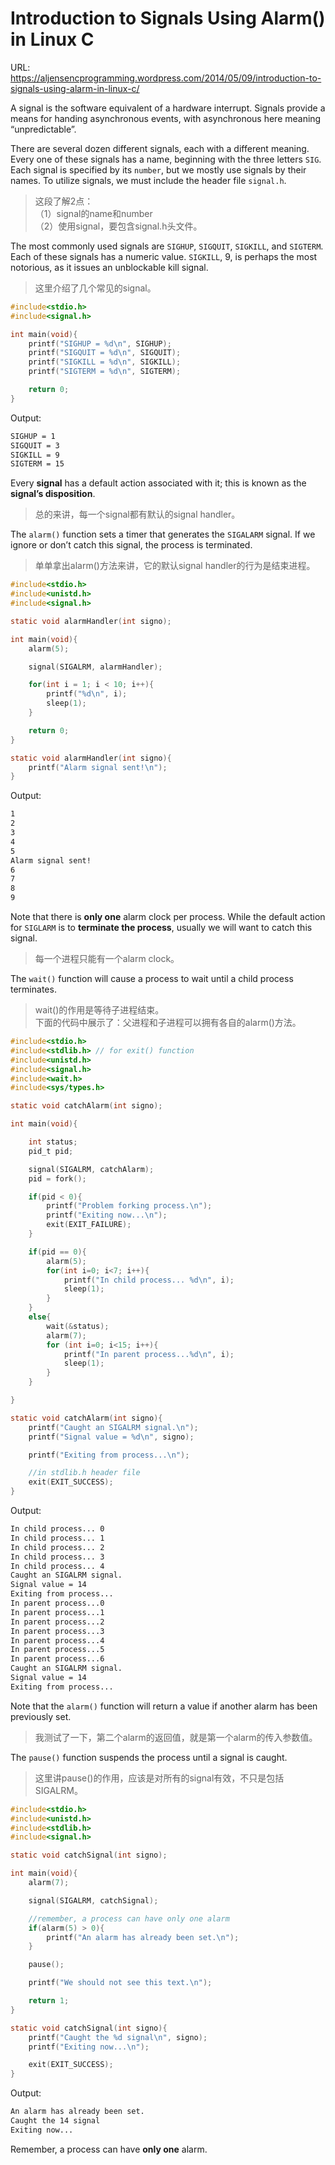 # Introduction to Signals Using Alarm() in Linux C

URL: https://aljensencprogramming.wordpress.com/2014/05/09/introduction-to-signals-using-alarm-in-linux-c/

A signal is the software equivalent of a hardware interrupt. Signals provide a means for handing asynchronous events, with asynchronous here meaning “unpredictable”.

There are several dozen different signals, each with a different meaning. Every one of these signals has a name, beginning with the three letters `SIG`. Each signal is specified by its `number`, but we mostly use signals by their names. To utilize signals, we must include the header file `signal.h`.

> 这段了解2点：  
> （1）signal的name和number  
> （2）使用signal，要包含signal.h头文件。

The most commonly used signals are `SIGHUP`, `SIGQUIT`, `SIGKILL`, and `SIGTERM`. Each of these signals has a numeric value. `SIGKILL`, 9, is perhaps the most notorious, as it issues an unblockable kill signal.

> 这里介绍了几个常见的signal。

```c
#include<stdio.h>
#include<signal.h>

int main(void){
    printf("SIGHUP = %d\n", SIGHUP);
    printf("SIGQUIT = %d\n", SIGQUIT);
    printf("SIGKILL = %d\n", SIGKILL);
    printf("SIGTERM = %d\n", SIGTERM);

    return 0;
}
```

Output:

```txt
SIGHUP = 1
SIGQUIT = 3
SIGKILL = 9
SIGTERM = 15
```

Every **signal** has a default action associated with it; this is known as the **signal’s disposition**.

> 总的来讲，每一个signal都有默认的signal handler。


The `alarm()` function sets a timer that generates the `SIGALARM` signal. If we ignore or don’t catch this signal, the process is terminated.

> 单单拿出alarm()方法来讲，它的默认signal handler的行为是结束进程。

```c
#include<stdio.h>
#include<unistd.h>
#include<signal.h>

static void alarmHandler(int signo);

int main(void){
    alarm(5);

    signal(SIGALRM, alarmHandler);

    for(int i = 1; i < 10; i++){
        printf("%d\n", i);
        sleep(1);
    }

    return 0;
}

static void alarmHandler(int signo){
    printf("Alarm signal sent!\n");
}
```

Output:

```txt
1
2
3
4
5
Alarm signal sent!
6
7
8
9
```

Note that there is **only one** alarm clock per process. While the default action for `SIGLARM` is to **terminate the process**, usually we will want to catch this signal.

> 每一个进程只能有一个alarm clock。

The `wait()` function will cause a process to wait until a child process terminates.

> wait()的作用是等待子进程结束。  
> 下面的代码中展示了：父进程和子进程可以拥有各自的alarm()方法。

```c
#include<stdio.h>
#include<stdlib.h> // for exit() function
#include<unistd.h>
#include<signal.h>
#include<wait.h>
#include<sys/types.h>

static void catchAlarm(int signo);

int main(void){

    int status;
    pid_t pid;

    signal(SIGALRM, catchAlarm);
    pid = fork();

    if(pid < 0){
        printf("Problem forking process.\n");
        printf("Exiting now...\n");
        exit(EXIT_FAILURE);
    }

    if(pid == 0){
        alarm(5);
        for(int i=0; i<7; i++){
            printf("In child process... %d\n", i);
            sleep(1);
        }
    }
    else{
        wait(&status);
        alarm(7);
        for (int i=0; i<15; i++){
            printf("In parent process...%d\n", i);
            sleep(1);
        }
    }

}

static void catchAlarm(int signo){
    printf("Caught an SIGALRM signal.\n");
    printf("Signal value = %d\n", signo);

    printf("Exiting from process...\n");

    //in stdlib.h header file
    exit(EXIT_SUCCESS);
}
```

Output:

```txt
In child process... 0
In child process... 1
In child process... 2
In child process... 3
In child process... 4
Caught an SIGALRM signal.
Signal value = 14
Exiting from process...
In parent process...0
In parent process...1
In parent process...2
In parent process...3
In parent process...4
In parent process...5
In parent process...6
Caught an SIGALRM signal.
Signal value = 14
Exiting from process...
```

Note that the `alarm()` function will return a value if another alarm has been previously set.

> 我测试了一下，第二个alarm的返回值，就是第一个alarm的传入参数值。

The `pause()` function suspends the process until a signal is caught.

> 这里讲pause()的作用，应该是对所有的signal有效，不只是包括SIGALRM。

```c
#include<stdio.h>
#include<unistd.h>
#include<stdlib.h>
#include<signal.h>

static void catchSignal(int signo);

int main(void){
    alarm(7);

    signal(SIGALRM, catchSignal);

    //remember, a process can have only one alarm
    if(alarm(5) > 0){
        printf("An alarm has already been set.\n");
    }

    pause();

    printf("We should not see this text.\n");

    return 1;
}

static void catchSignal(int signo){
    printf("Caught the %d signal\n", signo);
    printf("Exiting now...\n");

    exit(EXIT_SUCCESS);
}
```

Output:

```txt
An alarm has already been set.
Caught the 14 signal
Exiting now...
```

Remember, a process can have **only one** alarm.